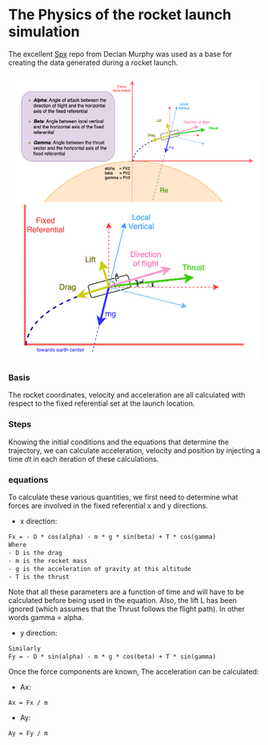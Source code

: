 # The Physics of the rocket launch simulation
The excellent [Spx](https://github.com/decmurphy/Spx) repo from Declan Murphy was used as a base for creating the data generated during a rocket launch.

<img src="./referential.png">

### Basis
The rocket coordinates, velocity and acceleration are all calculated with respect to the fixed referential set at the launch location.

### Steps
Knowing the initial conditions and the equations that determine the trajectory, we can calculate acceleration, velocity and position by injecting a time *_dt_* in each iteration of these calculations.

### equations
To calculate these various quantities, we first need to determine what forces are involved in the fixed referential x and y directions.

- x direction:
```text
Fx = - D * cos(alpha) - m * g * sin(beta) + T * cos(gamma)
Where 
- D is the drag
- m is the rocket mass
- g is the acceleration of gravity at this altitude
- T is the thrust
```
Note that all these parameters are a function of time and will have to be calculated before being used in the equation. Also, the lift L has been ignored (which assumes that the Thrust follows the flight path). In other words gamma = alpha. 


- y direction:
```text
Similarly
Fy = - D * sin(alpha) - m * g * cos(beta) + T * sin(gamma)
```
Once the force components are known, The acceleration can be calculated:

- Ax:
```text
Ax = Fx / m
```

- Ay:
```text
Ay = Fy / m
```

